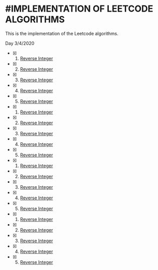 #IMPLEMENTATION OF LEETCODE ALGORITHMS 
==========================================

This is the implementation of the Leetcode algorithms. 

Day 3/4/2020

- [x] 1. [Reverse Integer](https://github.com/nguy2254/Leetcode/blob/master/ReverseInteger.py)
- [x] 2. [Reverse Integer](https://github.com/nguy2254/Leetcode/blob/master/ReverseInteger.py)
- [x] 3. [Reverse Integer](https://github.com/nguy2254/Leetcode/blob/master/ReverseInteger.py)
- [x] 4. [Reverse Integer](https://github.com/nguy2254/Leetcode/blob/master/ReverseInteger.py)
- [x] 5. [Reverse Integer](https://github.com/nguy2254/Leetcode/blob/master/ReverseInteger.py)

- [x] 1. [Reverse Integer](https://github.com/nguy2254/Leetcode/blob/master/ReverseInteger.py)
- [x] 2. [Reverse Integer](https://github.com/nguy2254/Leetcode/blob/master/ReverseInteger.py)
- [x] 3. [Reverse Integer](https://github.com/nguy2254/Leetcode/blob/master/ReverseInteger.py)
- [x] 4. [Reverse Integer](https://github.com/nguy2254/Leetcode/blob/master/ReverseInteger.py)
- [x] 5. [Reverse Integer](https://github.com/nguy2254/Leetcode/blob/master/ReverseInteger.py)

- [x] 1. [Reverse Integer](https://github.com/nguy2254/Leetcode/blob/master/ReverseInteger.py)
- [x] 2. [Reverse Integer](https://github.com/nguy2254/Leetcode/blob/master/ReverseInteger.py)
- [x] 3. [Reverse Integer](https://github.com/nguy2254/Leetcode/blob/master/ReverseInteger.py)
- [x] 4. [Reverse Integer](https://github.com/nguy2254/Leetcode/blob/master/ReverseInteger.py)
- [x] 5. [Reverse Integer](https://github.com/nguy2254/Leetcode/blob/master/ReverseInteger.py)


- [x] 1. [Reverse Integer](https://github.com/nguy2254/Leetcode/blob/master/ReverseInteger.py)
- [x] 2. [Reverse Integer](https://github.com/nguy2254/Leetcode/blob/master/ReverseInteger.py)
- [x] 3. [Reverse Integer](https://github.com/nguy2254/Leetcode/blob/master/ReverseInteger.py)
- [x] 4. [Reverse Integer](https://github.com/nguy2254/Leetcode/blob/master/ReverseInteger.py)
- [x] 5. [Reverse Integer](https://github.com/nguy2254/Leetcode/blob/master/ReverseInteger.py)

